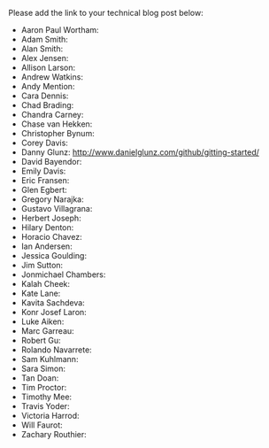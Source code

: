 Please add the link to your technical blog post below:

* Aaron Paul Wortham: 
* Adam Smith: 
* Alan Smith: 
* Alex Jensen: 
* Allison Larson: 
* Andrew Watkins: 
* Andy Mention: 
* Cara Dennis: 
* Chad Brading: 
* Chandra Carney: 
* Chase van Hekken: 
* Christopher Bynum: 
* Corey Davis: 
* Danny Glunz: http://www.danielglunz.com/github/gitting-started/ 
* David Bayendor: 
* Emily Davis: 
* Eric Fransen: 
* Glen Egbert: 
* Gregory Narajka: 
* Gustavo Villagrana: 
* Herbert Joseph: 
* Hilary Denton: 
* Horacio Chavez: 
* Ian Andersen: 
* Jessica Goulding: 
* Jim Sutton: 
* Jonmichael Chambers: 
* Kalah Cheek: 
* Kate Lane: 
* Kavita Sachdeva: 
* Konr Josef Laron: 
* Luke Aiken: 
* Marc Garreau: 
* Robert Gu: 
* Rolando Navarrete: 
* Sam Kuhlmann: 
* Sara Simon: 
* Tan Doan: 
* Tim Proctor: 
* Timothy Mee: 
* Travis Yoder: 
* Victoria Harrod: 
* Will Faurot: 
* Zachary Routhier: 
